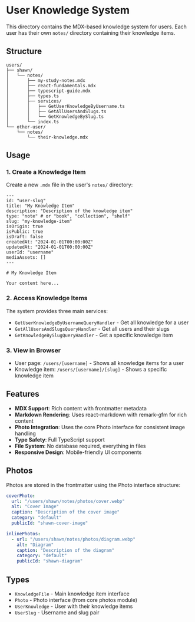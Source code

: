 # User Knowledge System

This directory contains the MDX-based knowledge system for users. Each user has their own `notes/` directory containing their knowledge items.

## Structure

```
users/
├── shawn/
│   └── notes/
│       ├── my-study-notes.mdx
│       ├── react-fundamentals.mdx
│       ├── typescript-guide.mdx
│       ├── types.ts
│       ├── services/
│       │   ├── GetUserKnowledgeByUsername.ts
│       │   ├── GetAllUsersAndSlugs.ts
│       │   └── GetKnowledgeBySlug.ts
│       └── index.ts
└── other-user/
    └── notes/
        └── their-knowledge.mdx
```

## Usage

### 1. Create a Knowledge Item

Create a new `.mdx` file in the user's `notes/` directory:

```mdx
---
id: "user-slug"
title: "My Knowledge Item"
description: "Description of the knowledge item"
type: "note" # or "book", "collection", "shelf"
slug: "my-knowledge-item"
isOrigin: true
isPublic: true
isDraft: false
createdAt: "2024-01-01T00:00:00Z"
updatedAt: "2024-01-01T00:00:00Z"
userId: "username"
mediaAssets: []
---

# My Knowledge Item

Your content here...
```

### 2. Access Knowledge Items

The system provides three main services:

- `GetUserKnowledgeByUsernameQueryHandler` - Get all knowledge for a user
- `GetAllUsersAndSlugsQueryHandler` - Get all users and their slugs
- `GetKnowledgeBySlugQueryHandler` - Get a specific knowledge item

### 3. View in Browser

- User page: `/users/[username]` - Shows all knowledge items for a user
- Knowledge item: `/users/[username]/[slug]` - Shows a specific knowledge item

## Features

- **MDX Support**: Rich content with frontmatter metadata
- **Markdown Rendering**: Uses react-markdown with remark-gfm for rich content
- **Photo Integration**: Uses the core Photo interface for consistent image handling
- **Type Safety**: Full TypeScript support
- **File System**: No database required, everything in files
- **Responsive Design**: Mobile-friendly UI components

## Photos

Photos are stored in the frontmatter using the Photo interface structure:

```yaml
coverPhoto:
  url: "/users/shawn/notes/photos/cover.webp"
  alt: "Cover Image"
  caption: "Description of the cover image"
  category: "default"
  publicId: "shawn-cover-image"

inlinePhotos:
  - url: "/users/shawn/notes/photos/diagram.webp"
    alt: "Diagram"
    caption: "Description of the diagram"
    category: "default"
    publicId: "shawn-diagram"
```

## Types

- `KnowledgeFile` - Main knowledge item interface
- `Photo` - Photo interface (from core photos module)
- `UserKnowledge` - User with their knowledge items
- `UserSlug` - Username and slug pair
